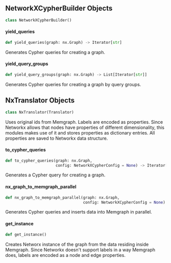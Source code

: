 ## NetworkXCypherBuilder Objects

```python
class NetworkXCypherBuilder()
```

#### yield\_queries

```python
def yield_queries(graph: nx.Graph) -> Iterator[str]
```

Generates Cypher queries for creating a graph.

#### yield\_query\_groups

```python
def yield_query_groups(graph: nx.Graph) -> List[Iterator[str]]
```

Generates Cypher queries for creating a graph by query groups.

## NxTranslator Objects

```python
class NxTranslator(Translator)
```

Uses original ids from Memgraph. Labels are encoded as properties. Since Networkx allows
that nodes have properties of different dimensionality, this modules makes use of it and stores properties
as dictionary entries. All properties are saved to Networkx data structure.

#### to\_cypher\_queries

```python
def to_cypher_queries(graph: nx.Graph,
                      config: NetworkXCypherConfig = None) -> Iterator[str]
```

Generates a Cypher query for creating a graph.

#### nx\_graph\_to\_memgraph\_parallel

```python
def nx_graph_to_memgraph_parallel(graph: nx.Graph,
                                  config: NetworkXCypherConfig = None) -> None
```

Generates Cypher queries and inserts data into Memgraph in parallel.

#### get\_instance

```python
def get_instance()
```

Creates Networx instance of the graph from the data residing inside Memgraph. Since Networkx doesn&#x27;t support labels in a way Memgraph does, labels
are encoded as a node and edge properties.


